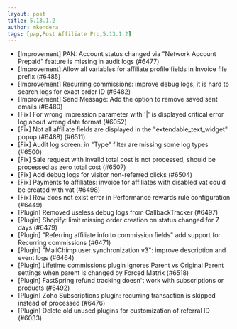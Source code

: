 ```yaml
---
layout: post
title: 5.13.1.2
author: mkendera
tags: [pap,Post Affiliate Pro,5.13.1.2]
---
```


- [Improvement] PAN: Account status changed via "Network Account Prepaid" feature is missing in audit logs (#6477)
- [Improvement] Allow all variables for affiliate profile fields in Invoice file prefix (#6485)
- [Improvement] Recurring commissions: improve debug logs, it is hard to search logs for exact order ID (#6482)
- [Improvement] Send Message: Add the option to remove saved sent emails (#6480)
- [Fix] For wrong impression parameter with '|' is displayed critical error log about wrong date format (#6052)
- [Fix] Not all affiliate fields are displayed in the "extendable_text_widget" popup (#6488) (#6511)
- [Fix] Audit log screen: in "Type" filter are missing some log types (#6500)
- [Fix] Sale request with invalid total cost is not processed, should be processed as zero total cost (#6507)
- [Fix] Add debug logs for visitor non-referred clicks (#6504)
- [Fix] Payments to affiliates: invoice for affiliates with disabled vat could be created with vat (#6498)
- [Fix] Row does not exist error in Performance rewards rule configuration (#6449)
- [Plugin] Removed useless debug logs from CallbackTracker (#6497)
- [Plugin] Shopify: limit missing order creation on status changed for 7 days (#6479)
- [Plugin] "Referring affiliate info to commission fields" add support for Recurring commissions (#6471)
- [Plugin] "MailChimp user synchronization v3": improve description and event logs (#6464)
- [Plugin] Lifetime commissions plugin ignores Parent vs Original Parent settings when parent is changed by Forced Matrix (#6518)
- [Plugin] FastSpring refund tracking doesn't work with subscriptions or products (#6492)
- [Plugin] Zoho Subscriptions plugin: recurring transaction is skipped instead of processed (#6476)
- [Plugin] Delete old unused plugins for customization of referral ID (#6033)
